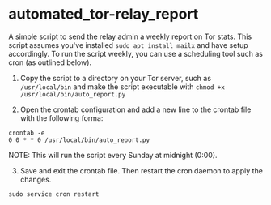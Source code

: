 # automated_tor-relay_report
A simple script to send the relay admin a weekly report on Tor stats. This script assumes you've installed `sudo apt install mailx` and have setup accordingly. To run the script weekly, you can use a scheduling tool such as cron (as outlined below).

1. Copy the script to a directory on your Tor server, such as `/usr/local/bin` and make the script executable with `chmod +x /usr/local/bin/auto_report.py`

2. Open the crontab configuration and add a new line to the crontab file with the following forma:
```
crontab -e
0 0 * * 0 /usr/local/bin/auto_report.py
```
NOTE: This will run the script every Sunday at midnight (0:00).

3. Save and exit the crontab file. Then restart the cron daemon to apply the changes.
```
sudo service cron restart
```
